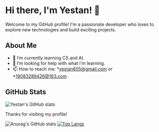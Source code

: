 # Hi there, I'm Yestan! 👋

Welcome to my GitHub profile! I'm a passionate developer who loves to explore new technologies and build exciting projects.

## About Me

- 🌱 I’m currently learning CS and AI.
- 🤔 I’m looking for help with what i'm learning.
- 📫 How to reach me: *yestan605@gmail.com or *19083289426@163.com .

## GitHub Stats

![Yestan's GitHub stats](https://github-readme-stats.vercel.app/api?username=yestan1125&show_icons=true&theme=radical)

Thanks for visiting my profile!

![Anurag's GitHub stats](https://github-readme-stats.vercel.app/api?username=yestan1125&show_icons=true&bg_color=00000000)
[![Top Langs](https://github-readme-stats.vercel.app/api/top-langs/?username=yestan1125&layout=donut)](https://github.com/anuraghazra/github-readme-stats)
